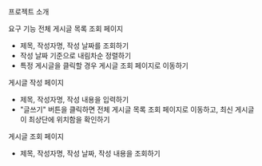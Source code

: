 프로젝트 소개

요구 기능
전체 게시글 목록 조회 페이지
- 제목, 작성자명, 작성 날짜를 조회하기
- 작성 날짜 기준으로 내림차순 정렬하기
- 특정 게시글을 클릭할 경우 게시글 조회 페이지로 이동하기

게시글 작성 페이지
- 제목, 작성자명, 작성 내용을 입력하기
- "글쓰기" 버튼을 클릭하면 전체 게시글 목록 조회 페이지로 이동하고, 최신 게시글이 최상단에 위치함을 확인하기

게시글 조회 페이지
- 제목, 작성자명, 작성 날짜, 작성 내용을 조회하기
